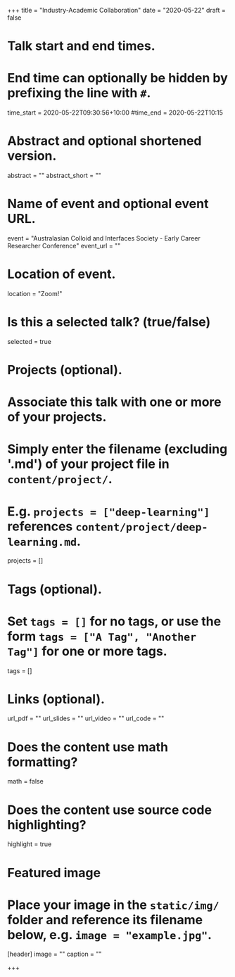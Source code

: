 +++
title = "Industry-Academic Collaboration"
date = "2020-05-22"
draft = false

# Talk start and end times.
#   End time can optionally be hidden by prefixing the line with `#`.
time_start = 2020-05-22T09:30:56+10:00
#time_end = 2020-05-22T10:15

# Abstract and optional shortened version.
abstract = ""
abstract_short = ""

# Name of event and optional event URL.
event = "Australasian Colloid and Interfaces Society - Early Career Researcher Conference"
event_url = ""

# Location of event.
location = "Zoom!"

# Is this a selected talk? (true/false)
selected = true

# Projects (optional).
#   Associate this talk with one or more of your projects.
#   Simply enter the filename (excluding '.md') of your project file in `content/project/`.
#   E.g. `projects = ["deep-learning"]` references `content/project/deep-learning.md`.
projects = []

# Tags (optional).
#   Set `tags = []` for no tags, or use the form `tags = ["A Tag", "Another Tag"]` for one or more tags.
tags = []

# Links (optional).
url_pdf = ""
url_slides = ""
url_video = ""
url_code = ""

# Does the content use math formatting?
math = false

# Does the content use source code highlighting?
highlight = true

# Featured image
# Place your image in the `static/img/` folder and reference its filename below, e.g. `image = "example.jpg"`.
[header]
image = ""
caption = ""

+++
